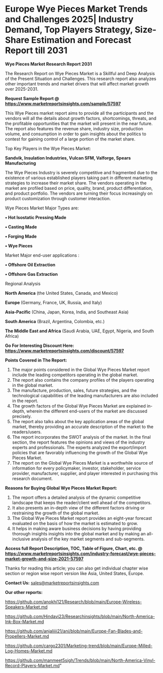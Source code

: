 # Europe Wye Pieces Market Trends and Challenges 2025| Industry Demand, Top Players Strategy, Size-Share Estimation and Forecast Report till 2031

<strong>Wye Pieces Market Research Report 2031</strong>

The Research Report on Wye Pieces Market is a Skillful and Deep Analysis of the Present Situation and Challenges. This research report also analyzes other important trends and market drivers that will affect market growth over 2025-2031.

<strong>Request Sample Report @ <a href=https://www.marketreportsinsights.com/sample/57597>https://www.marketreportsinsights.com/sample/57597</a></strong>

This Wye Pieces market report aims to provide all the participants and the vendors will all the details about growth factors, shortcomings, threats, and the profitable opportunities that the market will present in the near future. The report also features the revenue share, industry size, production volume, and consumption in order to gain insights about the politics to contest for gaining control of a large portion of the market share.

Top Key Players in the Wye Pieces Market:

<strong>Sandvik, Insulation Industries, Vulcan SFM, Valforge, Spears Manufacturing</strong>

The Wye Pieces Industry is severely competitive and fragmented due to the existence of various established players taking part in different marketing strategies to increase their market share. The vendors operating in the market are profiled based on price, quality, brand, product differentiation, and product portfolio. The vendors are turning their focus increasingly on product customization through customer interaction.

Wye Pieces Market Major Types are:

<strong>• Hot Isostatic Pressing Made

• Casting Made

• Forging Made

• Wye Pieces</strong>

Market Major end-user applications :

<strong>• Offshore Oil Extraction

• Offshore Gas Extraction</strong>

Regional Analysis

</u><strong><b>North America</b></strong> (the United States, Canada, and Mexico)

<strong><b>Europe </b></strong>(Germany, France, UK, Russia, and Italy)

<strong><b>Asia-Pacific</b></strong> (China, Japan, Korea, India, and Southeast Asia)

<strong><b>South America</b></strong> (Brazil, Argentina, Colombia, etc.)

<strong><b>The Middle East and Africa</b></strong> (Saudi Arabia, UAE, Egypt, Nigeria, and South Africa)

<strong>Go For Interesting Discount Here: <a href=https://www.marketreportsinsights.com/discount/57597>https://www.marketreportsinsights.com/discount/57597</a></strong>

<strong>Points Covered in The Report:</strong>
<ol>
  <li>The major points considered in the Global Wye Pieces Market report include the leading competitors operating in the global market.</li>
  <li>The report also contains the company profiles of the players operating in the global market.</li>
  <li>The manufacture, production, sales, future strategies, and the technological capabilities of the leading manufacturers are also included in the report.</li>
  <li>The growth factors of the Global Wye Pieces Market are explained in-depth, wherein the different end-users of the market are discussed precisely.</li>
  <li>The report also talks about the key application areas of the global market, thereby providing an accurate description of the market to the readers/users.</li>
  <li>The report incorporates the SWOT analysis of the market. In the final section, the report features the opinions and views of the industry experts and professionals. The experts analyzed the export/import policies that are favorably influencing the growth of the Global Wye Pieces Market.</li>
  <li>The report on the Global Wye Pieces Market is a worthwhile source of information for every policymaker, investor, stakeholder, service provider, manufacturer, supplier, and player interested in purchasing this research document.</li>
</ol>
<strong>Reasons for Buying Global Wye Pieces Market Report:</strong>

<ol>
  <li>The report offers a detailed analysis of the dynamic competitive landscape that keeps the reader/client well ahead of the competitors.</li>
  <li>It also presents an in-depth view of the different factors driving or restraining the growth of the global market.</li>
  <li>The Global Wye Pieces Market report provides an eight-year forecast evaluated on the basis of how the market is estimated to grow.</li>
  <li>It helps in making aware business decisions by having providing thorough insights insights into the global market and by making an all-inclusive analysis of the key market segments and sub-segments.</li>
</ol>
<strong>Access full Report Description, TOC, Table of Figure, Chart, etc. @ <a href=https://www.marketreportsinsights.com/industry-forecast/wye-pieces-market-growth-and-size-2021-57597>https://www.marketreportsinsights.com/industry-forecast/wye-pieces-market-growth-and-size-2021-57597</a></strong>


Thanks for reading this article; you can also get individual chapter wise section or region wise report version like Asia, United States, Europe.

<strong>Contact Us:</strong>
sales@marketreportsinsights.com

<strong>Our other reports:</strong>

<a href=https://github.com/anokhi121/Research/blob/main/Europe-Wireless-Speakers-Market.md>https://github.com/anokhi121/Research/blob/main/Europe-Wireless-Speakers-Market.md</a>

<a href=https://github.com/Hindavi23/Researchinsights/blob/main/North-America-Ink-Box-Market.md>https://github.com/Hindavi23/Researchinsights/blob/main/North-America-Ink-Box-Market.md</a>

<a href=https://github.com/anjaliiii21/ani/blob/main/Europe-Fan-Blades-and-Propellers-Market.md>https://github.com/anjaliiii21/ani/blob/main/Europe-Fan-Blades-and-Propellers-Market.md</a>

<a href=https://github.com/cargo2301/Marketing-trend/blob/main/Europe-Milled-Log-Homes-Market.md>https://github.com/cargo2301/Marketing-trend/blob/main/Europe-Milled-Log-Homes-Market.md</a>

<a href=https://github.com/manmeet5sigh/Trends/blob/main/North-America-Vinyl-Record-Players-Market.md>https://github.com/manmeet5sigh/Trends/blob/main/North-America-Vinyl-Record-Players-Market.md</a>"

